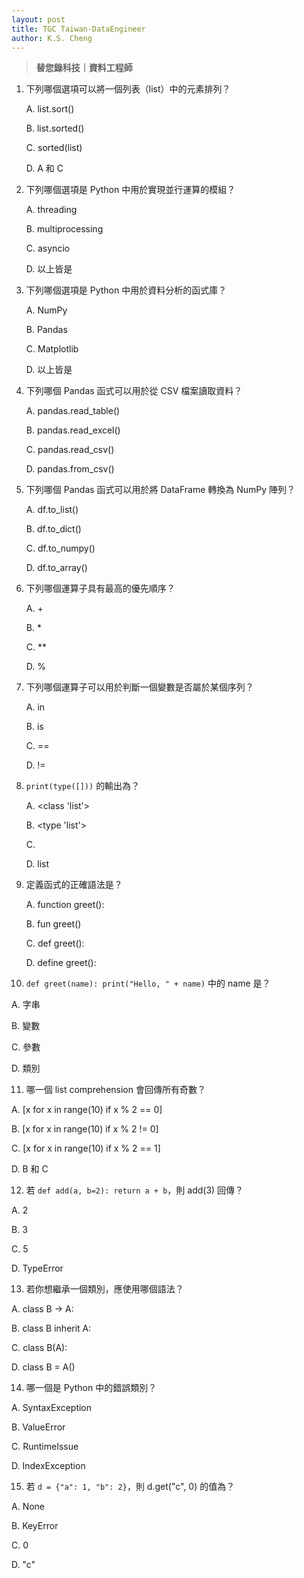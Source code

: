 ```yaml
---
layout: post
title: TGC Taiwan-DataEngineer
author: K.S. Cheng
---
```


> **替您錄科技｜資料工程師**

1. 下列哪個選項可以將一個列表（list）中的元素排列？

   A. list.sort()
   
   B. list.sorted()

   C. sorted(list)

   D. A 和 C


2. 下列哪個選項是 Python 中用於實現並行運算的模組？

   A. threading

   B. multiprocessing

   C. asyncio

   D. 以上皆是


3. 下列哪個選項是 Python 中用於資料分析的函式庫？

   A. NumPy

   B. Pandas

   C. Matplotlib

   D. 以上皆是


4. 下列哪個 Pandas 函式可以用於從 CSV 檔案讀取資料？

   A. pandas.read_table()

   B. pandas.read_excel()

   C. pandas.read_csv()

   D. pandas.from_csv()


5. 下列哪個 Pandas 函式可以用於將 DataFrame 轉換為 NumPy 陣列？

   A. df.to_list()

   B. df.to_dict()

   C. df.to_numpy()

   D. df.to_array()


6. 下列哪個運算子具有最高的優先順序？

   A. +

   B. *
   
   C. **
   
   D. %


7. 下列哪個運算子可以用於判斷一個變數是否屬於某個序列？

   A. in

   B. is
   
   C. ==
   
   D. !=


8. `print(type([]))` 的輸出為？

   A. <class 'list'>

   B. <type 'list'>
   
   C. <list>
   
   D. list


9. 定義函式的正確語法是？

   A. function greet():

   B. fun greet()
   
   C. def greet():
   
   D. define greet():


10. `def greet(name): print("Hello, " + name)` 中的 name 是？

   A. 字串
   
   B. 變數
   
   C. 參數
   
   D. 類別


11. 哪一個 list comprehension 會回傳所有奇數？
   
   A. [x for x in range(10) if x % 2 == 0]
   
   B. [x for x in range(10) if x % 2 != 0]
   
   C. [x for x in range(10) if x % 2 == 1]
   
   D. B 和 C


12. 若 `def add(a, b=2): return a + b`，則 add(3) 回傳？
   
   A. 2
   
   B. 3
   
   C. 5
   
   D. TypeError


13. 若你想繼承一個類別，應使用哪個語法？

   A. class B -> A:
   
   B. class B inherit A: 
   
   C. class B(A):
   
   D. class B = A()


14. 哪一個是 Python 中的錯誤類別？

   A. SyntaxException
   
   B. ValueError
   
   C. RuntimeIssue
   
   D. IndexException

   
15. 若 `d = {"a": 1, "b": 2}`，則 d.get("c", 0) 的值為？

   A. None
   
   B. KeyError
   
   C. 0
   
   D. "c"
